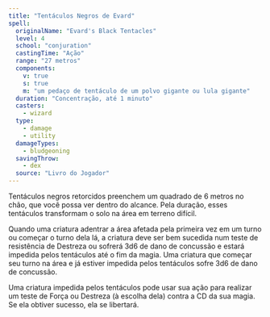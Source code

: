 ```yaml
---
title: "Tentáculos Negros de Evard"
spell:
  originalName: "Evard's Black Tentacles"
  level: 4
  school: "conjuration"
  castingTime: "Ação"
  range: "27 metros"
  components:
    v: true
    s: true
    m: "um pedaço de tentáculo de um polvo gigante ou lula gigante"
  duration: "Concentração, até 1 minuto"
  casters:
    - wizard
  type:
    - damage
    - utility
  damageTypes:
    - bludgeoning
  savingThrow:
    - dex
  source: "Livro do Jogador"
---
```


Tentáculos negros retorcidos preenchem um quadrado de 6 metros no chão, que você possa ver dentro do alcance. Pela duração, esses tentáculos transformam o solo na área em terreno difícil.

Quando uma criatura adentrar a área afetada pela primeira vez em um turno ou começar o turno dela lá, a criatura deve ser bem sucedida num teste de resistência de Destreza ou sofrerá 3d6 de dano de concussão e estará impedida pelos tentáculos até o fim da magia. Uma criatura que começar seu turno na área e já estiver impedida pelos tentáculos sofre 3d6 de dano de concussão.

Uma criatura impedida pelos tentáculos pode usar sua ação para realizar um teste de Força ou Destreza (à escolha dela) contra a CD da sua magia. Se ela obtiver sucesso, ela se libertará.
